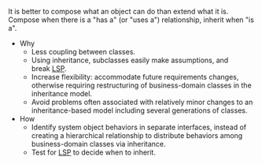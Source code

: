 It is better to compose what an object can do than extend what it is. Compose when there is a "has a" (or "uses a") relationship, inherit when "is a".

- Why
	- Less coupling between classes.
	- Using inheritance, subclasses easily make assumptions, and break [LSP](https://github.com/webpro/programming-principles#lsp).
	- Increase flexibility: accommodate future requirements changes, otherwise requiring restructuring of business-domain classes in the inheritance model.
	- Avoid problems often associated with relatively minor changes to an inheritance-based model including several generations of classes.
- How
	- Identify system object behaviors in separate interfaces, instead of creating a hierarchical relationship to distribute behaviors among business-domain classes via inheritance.
	- Test for [LSP](https://github.com/webpro/programming-principles#lsp) to decide when to inherit.